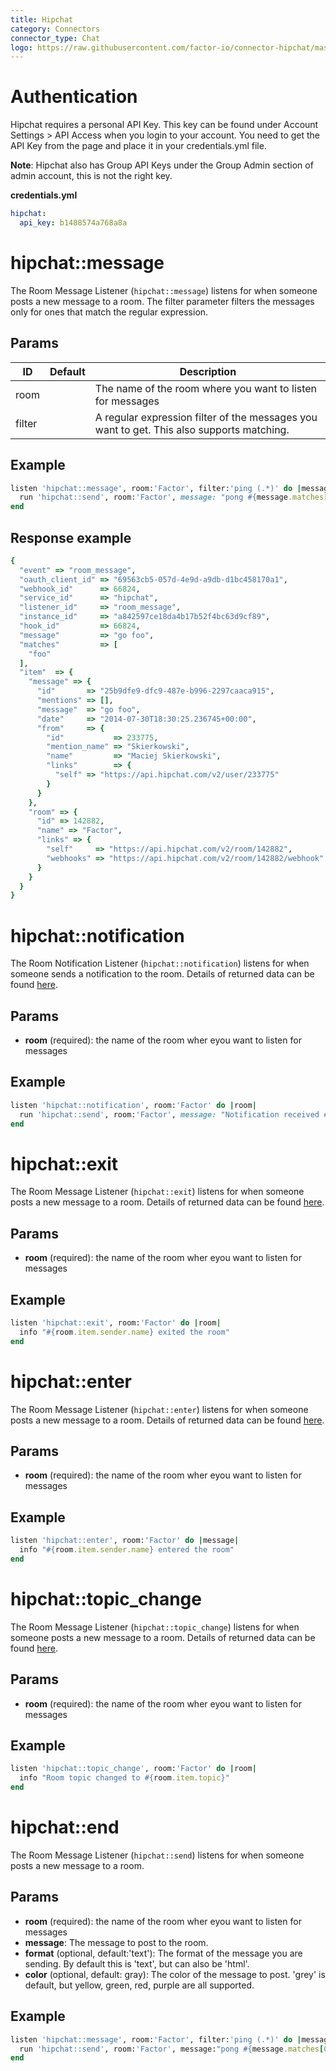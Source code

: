 ```yaml
---
title: Hipchat
category: Connectors
connector_type: Chat
logo: https://raw.githubusercontent.com/factor-io/connector-hipchat/master/hipchat.png
---
```

# Authentication
Hipchat requires a personal API Key. This key can be found under Account Settings > API Access when you login to your account. You need to get the API Key from the page and place it in your credentials.yml file.

**Note**: Hipchat also has Group API Keys under the Group Admin section of admin account, this is not the right key.

**credentials.yml**

```yaml
hipchat:
  api_key: b1488574a768a8a
```


# hipchat::message
The Room Message Listener (`hipchat::message`) listens for when someone posts a new message to a room. The filter parameter filters the messages only for ones that match the regular expression.

## Params

ID | Default | Description
--- | --- | ---
room | | The name of the room where you want to listen for messages
filter | | A regular expression filter of the messages you want to get. This also supports matching.


## Example
```ruby
listen 'hipchat::message', room:'Factor', filter:'ping (.*)' do |message|
  run 'hipchat::send', room:'Factor', message: "pong #{message.matches[0]}"
end
```


## Response example
```ruby
{
  "event" => "room_message",
  "oauth_client_id" => "69563cb5-057d-4e9d-a9db-d1bc458170a1",
  "webhook_id"      => 66824,
  "service_id"      => "hipchat",
  "listener_id"     => "room_message",
  "instance_id"     => "a842597ce18da4b17b52f4bc63d9cf89",
  "hook_id"         => 66824,
  "message"         => "go foo",
  "matches"         => [
    "foo"
  ],
  "item"  => {
    "message" => {
      "id"       => "25b9dfe9-dfc9-487e-b996-2297caaca915",
      "mentions" => [],
      "message"  => "go foo",
      "date"     => "2014-07-30T18:30:25.236745+00:00",
      "from"     => {
        "id"           => 233775,
        "mention_name" => "Skierkowski",
        "name"         => "Maciej Skierkowski",
        "links"        => {
          "self" => "https://api.hipchat.com/v2/user/233775"
        }
      }
    },
    "room" => {
      "id" => 142882,
      "name" => "Factor",
      "links" => {
        "self"     => "https://api.hipchat.com/v2/room/142882",
        "webhooks" => "https://api.hipchat.com/v2/room/142882/webhook"
      }
    }
  }
}
```

# hipchat::notification
The Room Notification Listener (`hipchat::notification`) listens for when someone sends a notification to the room. Details of returned data can be found [here](https://www.hipchat.com/docs/apiv2/webhooks#room_notification).

## Params
- **room** (required): the name of the room wher eyou want to listen for messages

## Example
```ruby
listen 'hipchat::notification', room:'Factor' do |room|
  run 'hipchat::send', room:'Factor', message: "Notification received #{room.item.message.message}"
end
```

# hipchat::exit
The Room Message Listener (`hipchat::exit`) listens for when someone posts a new message to a room.  Details of returned data can be found [here](https://www.hipchat.com/docs/apiv2/webhooks#room_exit).

## Params
- **room** (required): the name of the room wher eyou want to listen for messages

## Example

```ruby
listen 'hipchat::exit', room:'Factor' do |room|
  info "#{room.item.sender.name} exited the room"
end
```

# hipchat::enter
The Room Message Listener (`hipchat::enter`) listens for when someone posts a new message to a room. Details of returned data can be found [here](https://www.hipchat.com/docs/apiv2/webhooks#room_enter).

## Params
- **room** (required): the name of the room wher eyou want to listen for messages

## Example
```ruby
listen 'hipchat::enter', room:'Factor' do |message|
  info "#{room.item.sender.name} entered the room"
end
```

# hipchat::topic_change
The Room Message Listener (`hipchat::topic_change`) listens for when someone posts a new message to a room. Details of returned data can be found [here](https://www.hipchat.com/docs/apiv2/webhooks#room_topic_change).

## Params
- **room** (required): the name of the room wher eyou want to listen for messages

## Example

```ruby
listen 'hipchat::topic_change', room:'Factor' do |room|
  info "Room topic changed to #{room.item.topic}"
end
```

# hipchat::end
The Room Message Listener (`hipchat::send`) listens for when someone posts a new message to a room.

## Params
- **room** (required): the name of the room wher eyou want to listen for messages
- **message**: The message to post to the room.
- **format** (optional, default:'text'): The format of the message you are sending. By default this is 'text', but can also be 'html'.
- **color** (optional, default: gray): The color of the message to post. 'grey' is default, but yellow, green, red, purple are all supported.

## Example

```ruby
listen 'hipchat::message', room:'Factor', filter:'ping (.*)' do |message|
  run 'hipchat::send', room:'Factor', message:"pong #{message.matches[0]}", color: 'green'
end
```